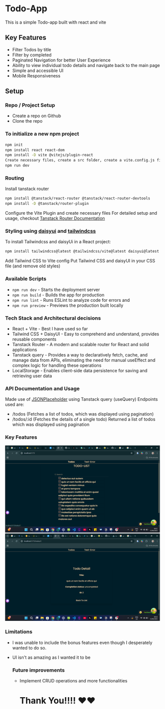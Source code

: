 # Todo-App
This is a simple Todo-app built with react and vite
## Key Features
- Filter Todos by title
- Filter by completed
- Paginated Navigation for better User Experience
- Ability to view individual todo details and navigate back to the main page
- Simple and accessible UI
- Mobile Responsiveness

## Setup
### Repo / Project Setup
- Create a repo on Github
- Clone the repo
### To initialize a new npm project
  ```bash
npm init
npm install react react-dom
npm install -D vite @vitejs/plugin-react
Create necessary files, create a src folder, create a vite.config.js file, setup package.json file
npm run dev
```
### Routing
Install tanstack router
```bash
npm install @tanstack/react-router @tanstack/react-router-devtools
npm install -D @tanstack/router-plugin
```
Configure the Vite Plugin and create necessary files
For detailed setup and usage, checkout [Tanstack Router Documentation](https://tanstack.com/router/latest/docs/framework/react/quick-start)


### Styling using [daisyui](https://daisyui.com/) and [tailwindcss](https://tailwindcss.com/)
To install Tailwindcss and daisyUi in a React project:
```bash
npm install tailwindcss@latest @tailwindcss/vite@latest daisyui@latest
```
Add Tailwind CSS to Vite config
Put Tailwind CSS and daisyUI in your CSS file (and remove old styles)
### Available Scripts
- `npm run dev` - Starts the deployment server
- `npm run build` - Builds the app for production
- `npm run lint` - Runs ESLint to analyze code for errors and
- `npm run preview` - Previews the production built locally

### Tech Stack and Architectural decisions
- React + Vite - Best I have used so far
- Tailwind CSS + DaisyUI - Easy to comprehend and understand, provides reusable components
- Tanstack Router - A modern and scalable router for React and solid applications
- Tanstack query - Provides a way to declaratively fetch, cache, and manage data from APIs,
 eliminating the need for manual useEffect and complex logic for handling these operations 
- LocalStorage - Enables client-side data persistence for saving and retrieving user data 

### API Documentation and Usage
Made use of [JSONPlaceholder](jsonplaceholder.typicode.com) using Tanstack query (useQuery)
Endpoints used are:
- /todos (Fetches a list of todos, which was displayed using pagination)
- /todos/:id (Fetches the details of a single todo)
Returned a list of todos which was displayed using pagination
### Key Features
![Home Page](./src/assets/Screenshot%202025-06-15%20095116.png)
![Detail Page](./src/assets/Screenshot%202025-06-15%20095413.png)

### Limitations
- I was unable to include the bonus features even though I desperately wanted to do so.
- UI isn't as amazing as I wanted it to be

  ### Future improvements
  - Implement CRUD operations and more functionalities
    # Thank You!!!!  ❤️❤️

